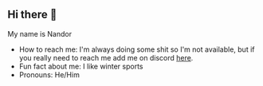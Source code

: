 ## Hi there 👋
My name is Nandor
- How to reach me: I'm always doing some shit so I'm not available, but if you really need to reach me add me on discord <a href="https://discordapp.com/users/414730368193921036" target="_blank">here</a>.
- Fun fact about me: I like winter sports
- Pronouns: He/Him
<!--
**Nandor206/Nandor206** is a ✨ _special_ ✨ repository because its `README.md` (this file) appears on your GitHub profile.

Here are some ideas to get you started:

- 🔭 I’m currently working on ...
- 🌱 I’m currently learning ...
- 👯 I’m looking to collaborate on ...
- 🤔 I’m looking for help with ...
- 💬 Ask me about ...
- 📫 How to reach me: ...
- 😄 Pronouns: ...
- ⚡ Fun fact: ...
-->
